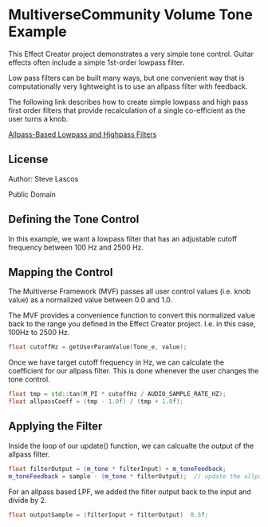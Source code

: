 # MultiverseCommunity Volume Tone Example
This Effect Creator project demonstrates a very simple tone control. Guitar effects often include a simple 1st-order lowpass filter.

Low pass filters can be built many ways, but one convenient way that is computationally very lightweight is to use an allpass filter with feedback.

The following link describes how to create simple lowpass and high pass first order filters that provide recalculation of a single co-efficient as the user turns a knob.

[Allpass-Based Lowpass and Highpass Filters](http://https://thewolfsound.com/allpass-based-lowpass-and-highpass-filters/ "Allpass-Based Lowpass and Highpass Filters")

## License
Author: Steve Lascos

Public Domain

## Defining the Tone Control
In this example, we want a lowpass filter that has an adjustable cutoff frequency between 100 Hz and 2500 Hz.

## Mapping the Control
The Multiverse Framework (MVF) passes all user control values (i.e. knob value) as a normalized value between 0.0 and 1.0.

The MVF provides a convenience function to convert this normalized value back to the range you defined in the Effect Creator project. I.e. in this case, 100Hz to 2500 Hz.
```cpp
float cutoffHz = getUserParamValue(Tone_e, value);
```

Once we have target cutoff frequency in Hz, we can calculate the coefficient for our allpass filter. This is done whenever the user changes the tone control.
```cpp
float tmp = std::tan(M_PI * cutoffHz / AUDIO_SAMPLE_RATE_HZ);
float allpassCoeff = (tmp - 1.0f) / (tmp + 1.0f);
```

## Applying the Filter
Inside the loop of our update() function, we can calcualte the output of the allpass filter.
```cpp
float filterOutput = (m_tone * filterInput) + m_toneFeedback;
m_toneFeedback = sample - (m_tone * filterOutput);  // update the allpass feedback
```

For an allpass based LPF, we added the filter output back to the input and divide by 2.
```cpp
float outputSample = (filterInput + filterOutput)  0.5f;
```
